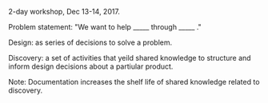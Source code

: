 2-day workshop, Dec 13-14, 2017.

Problem statement: "We want to help _____ through _____ ."

Design: as series of decisions to solve a problem.

Discovery: a set of activities that yeild shared knowledge to structure and inform design decisions about a partiular product.

Note: Documentation increases the shelf life of shared knowledge related to discovery.



